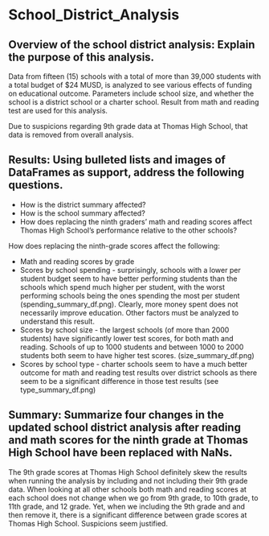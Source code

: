 # School_District_Analysis

## Overview of the school district analysis: Explain the purpose of this analysis.

Data from fifteen (15) schools with a total of more than 39,000 students with a total budget of $24 MUSD, is analyzed to see various effects of funding on educational outcome. Parameters include school size, and whether the school is a district school or a charter school. Result from math and reading test are used for this analysis.

Due to suspicions regarding 9th grade data at Thomas High School, that data is removed from overall analysis.

## Results: Using bulleted lists and images of DataFrames as support, address the following questions.

* How is the district summary affected? 
* How is the school summary affected?
* How does replacing the ninth graders’ math and reading scores affect Thomas High School’s performance relative to the other schools?

How does replacing the ninth-grade scores affect the following:
* Math and reading scores by grade
* Scores by school spending - surprisingly, schools with a lower per student budget seem to have better performing students than the schools which spend much higher per student, with the worst performing schools being the ones spending the most per student (spending_summary_df.png). Clearly, more money spent does not necessarily improve education. Other factors must be analyzed to understand this result.
* Scores by school size - the largest schools (of more than 2000 students) have significantly lower test scores, for both math and reading. Schools of up to 1000 students and between 1000 to 2000 students both seem to have higher test scores. (size_summary_df.png)
* Scores by school type - charter schools seem to have a much better outcome for math and reading test results over district schools as there seem to be a significant difference in those test results (see type_summary_df.png)

## Summary: Summarize four changes in the updated school district analysis after reading and math scores for the ninth grade at Thomas High School have been replaced with NaNs.

The 9th grade scores at Thomas High School definitely skew the results when running the analysis by including and not including their 9th grade data. When looking at all other schools both math and reading scores at each school does not change when we go from 9th grade, to 10th grade, to 11th grade, and 12 grade. Yet, when we including the 9th grade and and then remove it, there is a significant difference between grade scores at Thomas High School. Suspicions seem justified.

